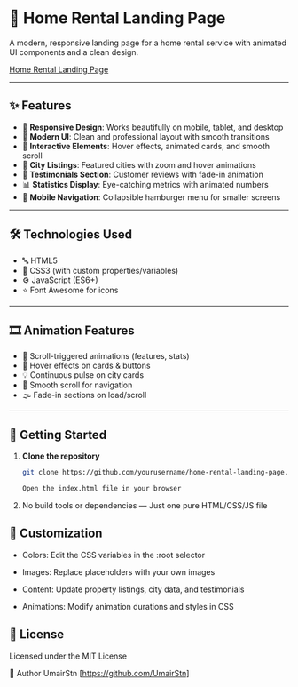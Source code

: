 # 🏡 Home Rental Landing Page

A modern, responsive landing page for a home rental service with animated UI components and a clean design.

[Home Rental Landing Page](http://www.settleup.live/)

---

## ✨ Features

- 📱 **Responsive Design**: Works beautifully on mobile, tablet, and desktop  
- 🎨 **Modern UI**: Clean and professional layout with smooth transitions  
- 🧩 **Interactive Elements**: Hover effects, animated cards, and smooth scroll  
- 🌆 **City Listings**: Featured cities with zoom and hover animations  
- 💬 **Testimonials Section**: Customer reviews with fade-in animation  
- 📊 **Statistics Display**: Eye-catching metrics with animated numbers  
- 📱 **Mobile Navigation**: Collapsible hamburger menu for smaller screens  

---

## 🛠 Technologies Used

- 🔤 HTML5  
- 🎨 CSS3 (with custom properties/variables)  
- ⚙️ JavaScript (ES6+)  
- ⭐ Font Awesome for icons  

---

## 🎞️ Animation Features

- 🔄 Scroll-triggered animations (features, stats)  
- 🎯 Hover effects on cards & buttons  
- 💡 Continuous pulse on city cards  
- 🧭 Smooth scroll for navigation  
- 🌫️ Fade-in sections on load/scroll  

---

## 🚀 Getting Started

1. **Clone the repository**
   ```bash
   git clone https://github.com/yourusername/home-rental-landing-page.git

   Open the index.html file in your browser

2. No build tools or dependencies — Just one pure HTML/CSS/JS file


## 🎨 Customization

- Colors: Edit the CSS variables in the :root selector

- Images: Replace placeholders with your own images

- Content: Update property listings, city data, and testimonials

- Animations: Modify animation durations and styles in CSS


## 📄 License
Licensed under the MIT License

👤 Author
UmairStn
[https://github.com/UmairStn]
